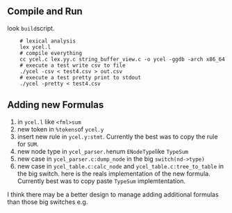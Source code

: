 Compile and Run
---------------

look ``build``script.

```console 
    # lexical analysis
    lex ycel.l
    # compile everything 
    cc ycel.c lex.yy.c string_buffer_view.c -o ycel -ggdb -arch x86_64
    # execute a test write csv to file
    ./ycel -csv < test4.csv > out.csv
    # execute a test pretty print to stdout
    ./ycel -pretty < test4.csv
```

Adding new Formulas
-------------------

1. in ``ycel.l`` like ``<fml>sum``
2. new token in ``%tokens``of ``ycel.y``
3. insert new rule in ``ycel.y:stmt``. Currently the best was to copy the rule for ``SUM``.
4. new node type in ``ycel_parser.h``enum ``ENodeType``like ``TypeSum``
5. new case in ``ycel_parser.c:dump_node`` in the big ``switch(nd->type)`` 
6. new case in ``ycel_table.c:calc_node`` and ``ycel_table.c:tree_to_table`` in the big switch. here is the reals implementation of the new formula. Currently best was to copy paste ``TypeSum`` implemtentation.

I think there may be a better design to manage adding additional formulas than those big switches e.g.